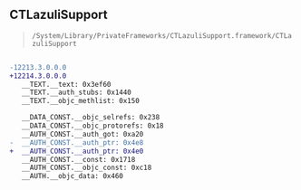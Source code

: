 ## CTLazuliSupport

> `/System/Library/PrivateFrameworks/CTLazuliSupport.framework/CTLazuliSupport`

```diff

-12213.3.0.0.0
+12214.3.0.0.0
   __TEXT.__text: 0x3ef60
   __TEXT.__auth_stubs: 0x1440
   __TEXT.__objc_methlist: 0x150

   __DATA_CONST.__objc_selrefs: 0x238
   __DATA_CONST.__objc_protorefs: 0x18
   __AUTH_CONST.__auth_got: 0xa20
-  __AUTH_CONST.__auth_ptr: 0x4e8
+  __AUTH_CONST.__auth_ptr: 0x4e0
   __AUTH_CONST.__const: 0x1718
   __AUTH_CONST.__objc_const: 0xc18
   __AUTH.__objc_data: 0x460

```
